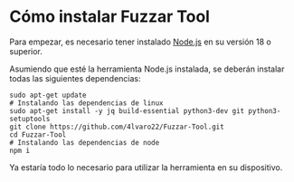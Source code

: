 # Cómo instalar Fuzzar Tool

Para empezar, es necesario tener instalado [Node.js](https://nodejs.org/en) en su versión 18 o superior.

Asumiendo que esté la herramienta Node.js instalada, se deberán instalar todas las siguientes dependencias:

```shell
sudo apt-get update
# Instalando las dependencias de linux
sudo apt-get install -y jq build-essential python3-dev git python3-setuptools
git clone https://github.com/4lvaro22/Fuzzar-Tool.git
cd Fuzzar-Tool
# Instalando las dependencias de node
npm i
```

Ya estaría todo lo necesario para utilizar la herramienta en su dispositivo.

